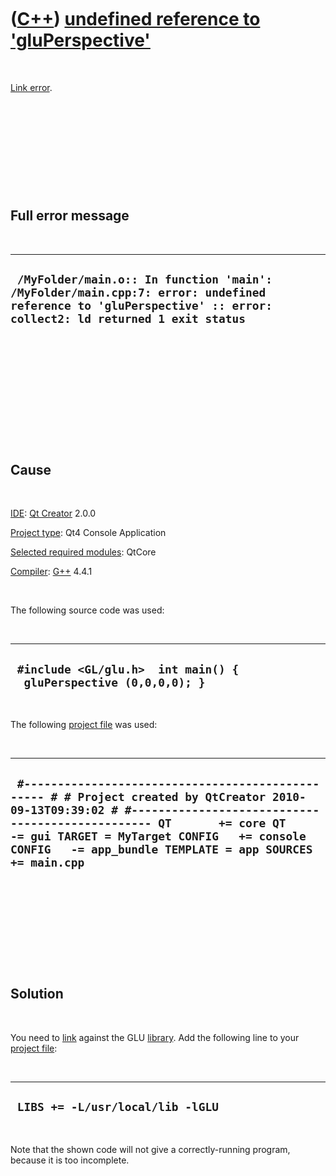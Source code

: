 



 

 

 

 

 

([C++](Cpp.htm)) [undefined reference to 'gluPerspective'](CppLinkErrorUndefinedReferenceToGluPerspective.htm)
==============================================================================================================

 

[Link error](CppLinkError.htm).

 

 

 

 

 

Full error message
------------------

 

  --------------------------------------------------------------------------------------------------------------------------------------------------------------
  ` /MyFolder/main.o:: In function 'main': /MyFolder/main.cpp:7: error: undefined reference to 'gluPerspective' :: error: collect2: ld returned 1 exit status`
  --------------------------------------------------------------------------------------------------------------------------------------------------------------

 

 

 

 

 

 

Cause
-----

 

[IDE](CppIde.htm): [Qt Creator](CppQt.htm) 2.0.0

[Project type](CppQtProjectType.htm): Qt4 Console Application

[Selected required modules](CppQtCreatorSelectRequiredModules.png):
QtCore

[Compiler](CppCompiler.htm): [G++](CppGpp.htm) 4.4.1

 

The following source code was used:

 

  --------------------------------------------------------------------
  ` #include <GL/glu.h>  int main() {   gluPerspective (0,0,0,0); }`
  --------------------------------------------------------------------

 

The following [project file](CppQtProjectFile.htm) was used:

 

  --------------------------------------------------------------------------------------------------------------------------------------------------------------------------------------------------------------------------------------------------------------------------------------------------
  ` #------------------------------------------------- # # Project created by QtCreator 2010-09-13T09:39:02 # #------------------------------------------------- QT       += core QT       -= gui TARGET = MyTarget CONFIG   += console CONFIG   -= app_bundle TEMPLATE = app SOURCES += main.cpp`
  --------------------------------------------------------------------------------------------------------------------------------------------------------------------------------------------------------------------------------------------------------------------------------------------------

 

 

 

 

 

Solution
--------

 

You need to [link](CppLink.htm) against the GLU
[library](CppLibrary.htm). Add the following line to your [project
file](CppQtProjectFile.htm):

 

  -----------------------------------
  ` LIBS += -L/usr/local/lib -lGLU`
  -----------------------------------

 

Note that the shown code will not give a correctly-running program,
because it is too incomplete.

 

 

 

 

 





 



